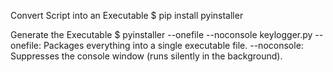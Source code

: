 Convert Script into an Executable
    $ pip install pyinstaller

Generate the Executable
    $ pyinstaller --onefile --noconsole keylogger.py
    --onefile: Packages everything into a single executable file.
    --noconsole: Suppresses the console window (runs silently in the background).

